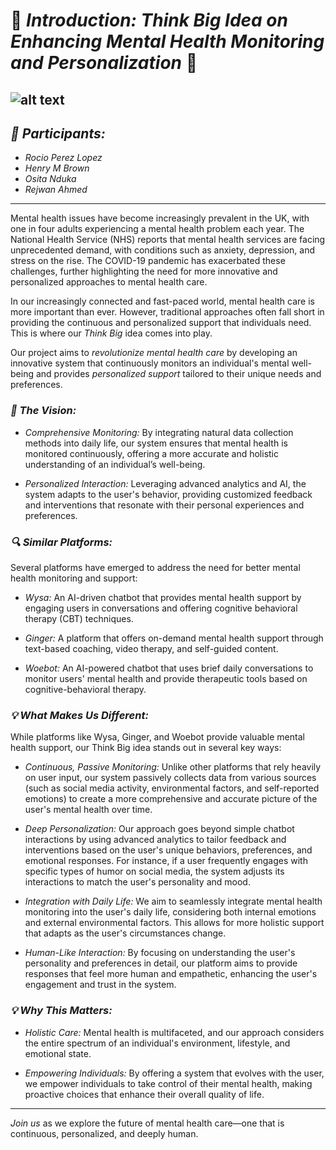 # 🌟 *Introduction: Think Big Idea on Enhancing Mental Health Monitoring and Personalization* 🌟
![alt text](mentalwellness_articleCR-1.jpg)
---

## *👥 Participants:*

- *Rocio Perez Lopez*  
- *Henry M Brown*  
- *Osita Nduka*  
- *Rejwan Ahmed*

---

Mental health issues have become increasingly prevalent in the UK, with one in four adults experiencing a mental health problem each year. The National Health Service (NHS) reports that mental health services are facing unprecedented demand, with conditions such as anxiety, depression, and stress on the rise. The COVID-19 pandemic has exacerbated these challenges, further highlighting the need for more innovative and personalized approaches to mental health care.

In our increasingly connected and fast-paced world, mental health care is more important than ever. However, traditional approaches often fall short in providing the continuous and personalized support that individuals need. This is where our *Think Big* idea comes into play.

Our project aims to *revolutionize mental health care* by developing an innovative system that continuously monitors an individual's mental well-being and provides *personalized support* tailored to their unique needs and preferences.

### *🚀 The Vision:*
- *Comprehensive Monitoring:* By integrating natural data collection methods into daily life, our system ensures that mental health is monitored continuously, offering a more accurate and holistic understanding of an individual’s well-being.
  
- *Personalized Interaction:* Leveraging advanced analytics and AI, the system adapts to the user's behavior, providing customized feedback and interventions that resonate with their personal experiences and preferences.

### *🔍 Similar Platforms:*
Several platforms have emerged to address the need for better mental health monitoring and support:

- *Wysa:* An AI-driven chatbot that provides mental health support by engaging users in conversations and offering cognitive behavioral therapy (CBT) techniques.
  
- *Ginger:* A platform that offers on-demand mental health support through text-based coaching, video therapy, and self-guided content.

- *Woebot:* An AI-powered chatbot that uses brief daily conversations to monitor users' mental health and provide therapeutic tools based on cognitive-behavioral therapy.

### *💡 What Makes Us Different:*
While platforms like Wysa, Ginger, and Woebot provide valuable mental health support, our Think Big idea stands out in several key ways:

- *Continuous, Passive Monitoring:* Unlike other platforms that rely heavily on user input, our system passively collects data from various sources (such as social media activity, environmental factors, and self-reported emotions) to create a more comprehensive and accurate picture of the user's mental health over time.

- *Deep Personalization:* Our approach goes beyond simple chatbot interactions by using advanced analytics to tailor feedback and interventions based on the user's unique behaviors, preferences, and emotional responses. For instance, if a user frequently engages with specific types of humor on social media, the system adjusts its interactions to match the user's personality and mood.

- *Integration with Daily Life:* We aim to seamlessly integrate mental health monitoring into the user's daily life, considering both internal emotions and external environmental factors. This allows for more holistic support that adapts as the user's circumstances change.

- *Human-Like Interaction:* By focusing on understanding the user's personality and preferences in detail, our platform aims to provide responses that feel more human and empathetic, enhancing the user's engagement and trust in the system.

### *💡 Why This Matters:*
- *Holistic Care:* Mental health is multifaceted, and our approach considers the entire spectrum of an individual's environment, lifestyle, and emotional state.
  
- *Empowering Individuals:* By offering a system that evolves with the user, we empower individuals to take control of their mental health, making proactive choices that enhance their overall quality of life.

---

*Join us* as we explore the future of mental health care—one that is continuous, personalized, and deeply human.